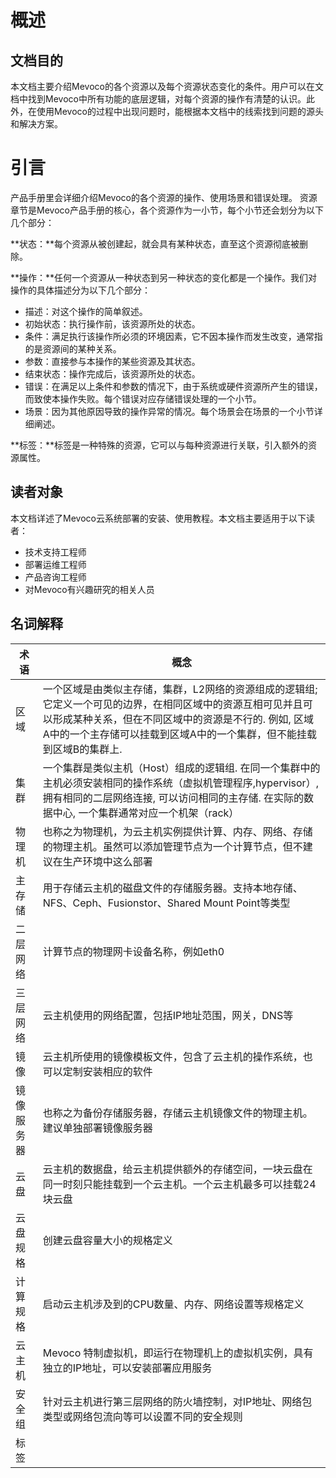 # 概述

## 文档目的

本文档主要介绍Mevoco的各个资源以及每个资源状态变化的条件。用户可以在文档中找到Mevoco中所有功能的底层逻辑，对每个资源的操作有清楚的认识。此外，在使用Mevoco的过程中出现问题时，能根据本文档中的线索找到问题的源头和解决方案。 

# 引言
产品手册里会详细介绍Mevoco的各个资源的操作、使用场景和错误处理。
资源章节是Mevoco产品手册的核心，各个资源作为一小节，每个小节还会划分为以下几个部分：

**状态：**每个资源从被创建起，就会具有某种状态，直至这个资源彻底被删除。

**操作：**任何一个资源从一种状态到另一种状态的变化都是一个操作。我们对操作的具体描述分为以下几个部分：
* 描述：对这个操作的简单叙述。
* 初始状态：执行操作前，该资源所处的状态。
* 条件：满足执行该操作所必须的环境因素，它不因本操作而发生改变，通常指的是资源间的某种关系。
* 参数：直接参与本操作的某些资源及其状态。
* 结束状态：操作完成后，该资源所处的状态。
* 错误：在满足以上条件和参数的情况下，由于系统或硬件资源所产生的错误，而致使本操作失败。每个错误对应存储错误处理的一个小节。
* 场景：因为其他原因导致的操作异常的情况。每个场景会在场景的一个小节详细阐述。

**标签：**标签是一种特殊的资源，它可以与每种资源进行关联，引入额外的资源属性。


## 读者对象

本文档详述了Mevoco云系统部署的安装、使用教程。本文档主要适用于以下读者：

* 技术支持工程师
* 部署运维工程师
* 产品咨询工程师
* 对Mevoco有兴趣研究的相关人员

## 名词解释

| 术语 | 概念 |
| --- | --- |
| 区域 | 一个区域是由类似主存储，集群，L2网络的资源组成的逻辑组; 它定义一个可见的边界，在相同区域中的资源互相可见并且可以形成某种关系，但在不同区域中的资源是不行的. 例如, 区域A中的一个主存储可以挂载到区域A中的一个集群，但不能挂载到区域B的集群上. |
| 集群 | 一个集群是类似主机（Host）组成的逻辑组. 在同一个集群中的主机必须安装相同的操作系统（虚拟机管理程序,hypervisor）, 拥有相同的二层网络连接, 可以访问相同的主存储. 在实际的数据中心, 一个集群通常对应一个机架（rack） |
| 物理机 | 也称之为物理机，为云主机实例提供计算、内存、网络、存储的物理主机。虽然可以添加管理节点为一个计算节点，但不建议在生产环境中这么部署 |
| 主存储 | 用于存储云主机的磁盘文件的存储服务器。支持本地存储、NFS、Ceph、Fusionstor、Shared Mount Point等类型 |
| 二层网络 | 计算节点的物理网卡设备名称，例如eth0 |
| 三层网络 | 云主机使用的网络配置，包括IP地址范围，网关，DNS等 |
| 镜像 | 云主机所使用的镜像模板文件，包含了云主机的操作系统，也可以定制安装相应的软件 |
| 镜像服务器 | 也称之为备份存储服务器，存储云主机镜像文件的物理主机。建议单独部署镜像服务器 |
| 云盘 | 云主机的数据盘，给云主机提供额外的存储空间，一块云盘在同一时刻只能挂载到一个云主机。一个云主机最多可以挂载24块云盘 |
| 云盘规格 | 创建云盘容量大小的规格定义 |
| 计算规格 | 启动云主机涉及到的CPU数量、内存、网络设置等规格定义 |
| 云主机 | Mevoco 特制虚拟机，即运行在物理机上的虚拟机实例，具有独立的IP地址，可以安装部署应用服务 |
| 安全组 | 针对云主机进行第三层网络的防火墙控制，对IP地址、网络包类型或网络包流向等可以设置不同的安全规则 |
| 标签 | 



